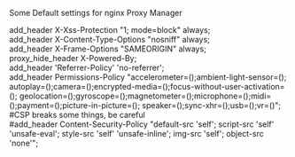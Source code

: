 Some Default settings for nginx Proxy Manager

add_header X-Xss-Protection "1; mode=block" always;  
add_header X-Content-Type-Options "nosniff" always;  
add_header X-Frame-Options "SAMEORIGIN" always;  
proxy_hide_header X-Powered-By;  
add_header 'Referrer-Policy' 'no-referrer';  
add_header Permissions-Policy "accelerometer=();ambient-light-sensor=(); autoplay=();camera=();encrypted-media=();focus-without-user-activation=(); geolocation=();gyroscope=();magnetometer=();microphone=();midi=();payment=();picture-in-picture=(); speaker=();sync-xhr=();usb=();vr=()";  
#CSP breaks some things, be careful  
#add_header Content-Security-Policy "default-src 'self'; script-src 'self' 'unsafe-eval'; style-src 'self' 'unsafe-inline'; img-src 'self'; object-src 'none'";
